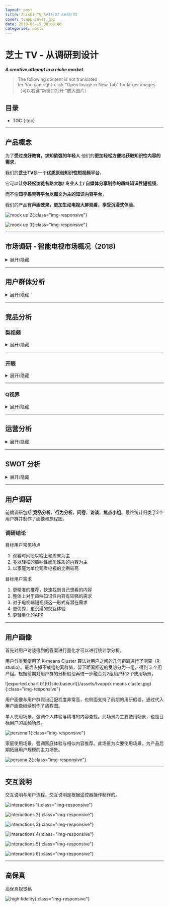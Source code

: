 ```yaml
---
layout: post
title: Zhishi TV &#35;UI &#35;UX
cover: tvapp-cover.jpg
date: 2018-06-15 00:00:00
categories: posts
---
```


# 芝士 TV - 从调研到设计
***A creative attempt in a niche market***
<br>
> The following content is not translated  
ter
> You can right-click "Open Image in New Tab" for larger images
（可以右键“新窗口打开 ”放大图片）

## 目录
* TOC
{:toc}
---

## 产品概念  

为了**受过良好教育，求知欲强的年轻⼈** 他们的**更加轻松⽅便地获取知识性内容的需求**，

我们的**芝士TV**是一个**优质原创知识性短视频平台**，

它可以**让你轻松浏览各路⼤咖/ 专业⼈士/ ⾃媒体分享制作的趣味知识性短视频**，

而不像**知乎果壳等平台以图文为主的知识内容平台**，

我们的产品**有声画效果，更加⽣动电视⼤屏观看，享受沉浸式体验**。

![mock up 2]({{site.baseurl}}/assets/tvapp/mockup2.jpg){:class="img-responsive"}

![mock up 3]({{site.baseurl}}/assets/tvapp/mockup3.jpg){:class="img-responsive"}

---

## 市场调研 - 智能电视市场概况（2018)
<details markdown="1">

<summary>
展开/隐藏
</summary>

**发展趋势**
  - 智能电视市场已有较为庞大的用户基础，且现阶段仍在迅速增长（智能电视用户总量：2017 年底激活 1.48 亿台，2018 Q1 保有量增速 6%，激活量增速 11%。

  - 国内还没有出现流行的第一方（内容制作方）App，比如Netflix，BBC（BBC iPlayer），HBO GO等。而且在国外市场，下载量高，盈利强的app大多都有强大的内容做支撑，举例来说，YouTube 的主要内容是 UGC，而Netflix，BBC，HBO 则是 PGC+IP （自制剧/电影）的模式。

**用户使用情况**
  - 用户平均使用时长为每日4-5小时，轻度用户主要在晚上使用，重度用户家庭会出现白天全天使用。节假日会更活跃。

**用户画像**
  - 80、90后用户占主流。家庭构成以单身或二口三口小家庭为主。东部发达省份地区用户较多

**视频点播app概况**
  - 视频点播为最主要的用户需求，影视剧、综艺节目等娱乐化内容最受用户欢迎。电视app下载量中影视app占到接近一半。当贝市场点播app排名前100名中绝大部分为大型影视内容集成平台，用户量最多的为主流视频内容平台（腾讯、爱奇艺、优酷等）的电视版。

**短视频app概况**
  - 短视频电视app用户基数相对仍较小。这类app主要专注于垂直内容，用户最多的为新闻、体育类内容。游戏、动漫领域也有一两个app能排进当贝市场点播榜前100. 工具型视频APP也网罗了一部分用户，如运动、健身、广场舞等。教育类视频app主要集中在幼儿教育领域。

**应用市场（App下载市场）概况**
  - App入口混乱，主流的app下载市场有小米TV应用商店，阿里云应用市场，还有奇珀市场，当贝市场，沙发管家等。小米和阿里的市场相对其他发展更加成熟但是仅限于自家OS使用。其他的应用市场还存在管理混乱，应用质量低的探索阶段。
  - 大多数app的设计还处在探索阶段，没有形成统一的交互逻辑，新app常常需要新的操作模式，导致用户的学习成本比较高。

**总结思考**
  - 互联网电视大屏市场已有相当庞大的用户基础，增长快，用户使用时长较长，且用户行为高度集中于观看视频类内容，这一市场对视频媒体/平台中长期发展有重要的战略意义。
  - 当下互联网大屏用户中坚力量为经济较为发达开放地区的26-35岁人群，与我们的知识类短视频app的目标用户基本重合。
  - 互联网电视大屏上的视频内容消费尚以影视综艺等娱乐类内容为主，短视频app使用量相对较少，且以资讯类内容为主。知识类短视频这一细分市场尚为一片蓝海，但也意味着需要以优质内容、新鲜易用的交互体验和一定时间的宣传教育来培养市场。
  - 电视大屏上现有的视频内容绝大多数由专业机构制作（影视综艺制作公司、电视台），PGC内容少。这意味着大屏电视用户对于这一平台上的内容质量有较高期待，电视短视频app不能重复许多手机端同类app重量不重质的策略。

</details>

---

## 用户群体分析

<details markdown="1">

<summary>
展开/隐藏
</summary>

### 假设1：职场小白

**对电视APP产品期望**
- 电视端更好的用户体验和交互方式
- 更全面、更丰富、质量更高的视频内容
- 希望制作专业、干货多，少些煽情内容
- 更精准的推荐，快速找到自己想看的内容
- 可以有创新小游戏的设计但不要给用户负担，接收门槛不宜太高
- 视频内容可以突出家庭分享概念

**用户目的**
- 拓展知识面和满足好奇心
- 通过更精准的推荐快速发现自己想看的内容
- 打发时间和消遣，最好有沉浸体验，因此不希望时间太短（>10min）

**用户痛点**
- 普遍反映电视交互操作不便，时间轴难控制，检索信息繁琐
- 节目中广告太多，易让用户产生焦躁情绪
- 非主要娱乐方式，用户使用频率不高不易想起
- 节目中广告太多，易让用户产生焦躁情绪
- 一些互动设想需要不断一些在移动端很好的互动创新点在电视上不能通用

**电视使用场景**
- 下班后的晚上和周末闲暇放松时
- 连接电脑用来看电影，电视剧等（特别是在国内视频平台没有上线的国外影视剧）
- 连接游戏主机使用

**启发和设计机会**
- 内容方面，知识、应用类视频结合明星的话题效应，如周一围、张译等实力派演员谈演技，罗辑思维和圆桌派这种干货较多的知识类脱口秀、见字如面、朗读者等文化类节目都是我们可纳入考虑范围的，可根据下一步具体用户划分而定
- 另一个层面考虑，用户在某个时间段内的需求，会考虑单项的知识类视频 比如要去旅游了，就会去关注网红达人旅游类的介绍目的地的视频 如需健身可参考很多明星的健身私教视频
互动功能可以跟手机结合起来，用手机作为互动的操作工具，显示在电视端

**总结**

- **这部分人群是本产品的巨大潜在用户群，应该作为重点发展用户，他们对电视APP的期望高，使用意愿也高**

---

### 假设2：已婚有房者

**用户特点**
- 这类人群，以家庭为单位观看电视的频率会更高一些 典型场景包括和爱人一起煲剧，看电影，和孩子一起看动画片，和老人一起看新闻等此时的电视起到的是一个链接家人的作用，内容形式也更适合多人观看，以电影电视综艺等娱乐性内容为主  

**用户目的**
- 他们希望电视能有更多适合家庭观看的内容，为了家庭观看需求愿意付费  
- 对知识类趣味短视频有兴趣，但希望内容有足够的亮点和差异性，能有优质的作者可以长期关注，而且时长认为至少在20分钟以上，否则会觉得不会有什么深度  

**电视使用场景**
- 观看时间段以晚上和周末为主 单次时长较长，也跟内容有关  
- 一个人观看电视的频率较低，而且多以轻松的趣味性娱乐性质的内容为主  

**用户痛点**
- 适合家庭观看的电视内容不多
- 看手机时间太多，如果一家人各自看着手机会很可怕  
- 感兴趣的资源不好找，版权也会有些限制
- 电视的交互方式不是很方便  
- 优质的知识类视频在电视上很少见

**解决方案**
- 利用大数据，推送你感兴趣的内容  
- 趣味性的形式，看完后会有思考的视频更符合现代人的节奏  
- 对于增加互动体验的功能，表示期待，但希望做的更轻量化 不想有过多压力和负担  
- 互动功能可以跟手机结合起来，用手机作为互动的操作工具，显示在电视端  

**启发和设计机会**
- 突出家庭的互动性，如面向孩子寓教于乐的视频适合电视看

**总结**
- **整体来说，是我们的主要用户群**
- **这部分人群与我们的用户定位基本一致，主要变量出现在以家庭为单位上 但我们以一二线年轻家庭为主，从家庭成员构成，还有整体内容品味上对于这类趣味知识性段视频有潜在需求，关键在于怎样在内容上做出差异性，在观看体验能否有一些亮点**

### 假设3：与父母同住者

**用户特点**
- 对这类用户而言，观看电视是他们陪伴父母的重要方式，因此在电视的内容选择和使用习惯上会以父母的意愿为主。当他们需要看自己感兴趣的内容时，通常会选择用手机、ipad或电脑观看

**智能电视使用场景**
- 工作日晚饭时间，每次半小时左右 观看内容通常为新闻、体育赛事、CCTV的纪录片、综艺等 常用电视的点播功能
- 周末每次2-3小时 观看内容为电影、综艺 若电视系统本身提供的影视综艺内容不够丰富，他们会使用手机搜索相关内容，再投屏到电视大屏观看
- 大部分时间会与父母共同观看，观看的内容也以父母的选择为主，偶尔会与父母共同选择观看内容

**对趣味知识类视频内容的需求**
- 大部分用户本身就有观看趣味知识类视频的习惯 其中内容的制作精良程度和知识的趣味性是他们关注的重点
- 对于他们认可的知识类视频生产者，他们愿意持续关注。若内容符合他们兴趣，也愿意付费。
- 对于明星相关的知识类内容，他们更好奇演员歌手等专业领域的分享，而对传统的讲述个人心路历程类的节目兴趣不大
- 绝大部分用户现在是在移动端看这类内容

**对知识类互动游戏的需求（以头脑王者为例）**
- 被采访到的用户都对这类游戏感兴趣，花一两个星期玩过微信上的头脑王者 他们对排位赛的方式更加感兴趣，也愿意为了刷高自己的级别称号持续投入时间

**用户痛点**
- 广电机顶盒的电视系统自带内容不够丰富，下载app也比较麻烦
- 现在的智能电视有很多个遥控，经常弄错
- 电视系统反应较迟钝

**解决方式**
- 关注交互的简洁性和易用性 可配合手机端降低交互难度

**总结**
- **这类用户的智能电视消费内容和方式都以父母的意愿为主。但他们自身对知识类趣味视频有需求，若内容合适，有可能可以引导父母一同观看。建议作为次一级的目标用户群体。**
- **这一类群体对APP的质量要求更高**

</details>

---


## 竞品分析

### 梨视频

<details markdown="1">

<summary>
展开/隐藏
</summary>

**竞争类型：间接**

**产品定位**
  - 拥有丰富的自制短视频内容资源，且符合年轻人口味的咨询类短视频app平台
  - slogan：做最好看的资讯短视频
  - 目标用户：对高质量短视频有需求的年轻人以及热衷记录身边故事的拍客

**产品功能**
  - 可根据兴趣选择不同标签定制视频内容
  - 内容优质丰富、分类清晰，包含多种类型，时长30秒至三分钟不等
  - 可预约看直播
  - 报料功能拉近了与用户距离，鼓励每个人都成为拍客贡献自己看到的故事

**功能结构**
  ![梨视频功能结构图]({{site.baseurl}}/assets/tvapp/lishiping.png){:class="img-responsive"}

**交互/视觉**
  - 白色为主，搭配黄色主色调点缀，设计风格简洁明快，没有喧宾夺主，很好地衬托了短视频封面图丰富的颜色。
  - 独家出品的视频播放界面都搭配了梨视频主题色——黄、白搭配的文字来辅助说明视频的基本情况，以及一些与视频内容产生互动的表情动效，充分体现了制作的用心，让用户对于视频形成一种系列感，拉近了与用户的距离从而认可度更高。
  - 瀑布流方式呈现视频，首页推荐视频图片用大幅占比加以动效，可以有效吸引用户注意力提高点击量
视频大多为横版，点击播放键可即时播放，少量竖版视频点击播放后自动满屏，体验非常流畅

**产品内容**
  - 内容优质丰富、分类清晰，大量的原创拍客视频，包含多种社会、科技、娱乐等多种类型，时长30秒至三分钟不等，另有大量100分钟以上的直播内容

**结论**
  - 我们的产品前期内容种类可能不及梨视频的丰富，更多聚焦在名人明星分享的知识类趣味内容
  - 梨视频的报料功能对于我们产品是一个很好的参考点，因为产品同时也面向PGC制作者，可以借此功能依靠电视平台获得更大程度曝光量，提高作者和app平台的知名度实现双赢。
  - 梨视频对于自家视频播放界面细节上的设计处理是非常值得学习的，借助电视平台可放大这种视频中的文字、表情互动效果，提升趣味娱乐性

</details>

---

### 开眼
<details markdown="1">

<summary>
展开/隐藏
</summary>

**竞争类型：间接**

**产品定位**
  - 国内外高质量高清短视频的推荐平台
  - slogen：每日精选视频推荐，让你大开眼界。

**目标用户**
  - 对高质量短视频有需求的年轻用户，以及需要展示其作品以及发现创作灵感的具有专业背景知识的PGC创作者。

**优势**
  - 内容：质量整体较高，运用技术和运营手段达到有效的筛选。
  - 产品：结构清晰，视觉清爽，给人较强的品质感。
  - 用户：口碑传播，用户忠诚度较高。

**劣势**
  - 播放形式，内容以及视频长度，在一定程度上导致用户使用粘性不高
  - 抖音等娱乐化短视频的强势，一定程度上分流了用户量。

**产品功能**
  - 每日推荐五条精品短视频
  - 按照分类查找感兴趣的短视频
  - 按照视频、作者、用户以及标签进行搜索
  - 关注优质作者，及时获得其最新视频
  - 评论互动，分享感受
  - 成为作者，发布自己的创作视频
  - 缓存视频，离线观看

**产品结构**
  ![开眼功能结构图]({{site.baseurl}}/assets/tvapp/kaiyan.png){:class="img-responsive"}

**交互/视觉**
- 交互
  - 信息层级扁平，浏览内容连贯性强。
  - 内容细分程度高，又通过标签多维度，贴合用户观看喜好感受
  - 转场动效流畅，例如：小屏观看时，关闭当前页面只需向下轻拉，单手操作非常方便。
  - 轻功能，重内容。功能纯粹简单，内容丰富高质，符合当下用户利用较少时间获取较高质量内容的需求。
- 视觉
  - 主色为黑白灰，图标为极简的几何形。
  - 简洁的处理恰能突出品质感，无彩色衬托出丰富多彩的视频内容。
  - 大字体，间隙留白，内容层次清晰。
  - 精心筛选的高质量视频，本身就构成了主场景下的视觉主体，沉浸感较强。

**结论**
- 我们的产品前期内容不会如此丰富，但有一点是明确的，就是差异性和高质量的内容还是关键点。
- 开眼的目标用户除了有观看高质量视频需求的观众，还有很多高质量的PGC创作媒体，在此平台上，这些专业的从业者，创作者也可以获得展示，交流，获取创意灵感的平台，用户的使用整体构成了一个正向的可持续发展的功能闭环，所以这部分用户我们也要考虑。
- 除了内容，在功能、运营上面，开眼都相对比较克制，也许他的用户流量不会像抖音爆炸式增长，但依靠内容的分享传播，用户量稳定而且可期。
- 评论互动功能也许不能直接转移到电视上，但是手机和电视的结合，也许可以碰撞出更多有意思的互动方式。
- 轻功能，重内容，也适合我们的电视端。
- 互动体验是一个方向，但没有更好的方式前，不要做的太重，会适得其反。

</details>

---

### Q视界

<details markdown="1">

<summary>
展开/隐藏
</summary>

**竞争类型：间接**

**产品定位**

- 官方定位为TV端短视频互动社区分享应用，但是实际上现阶段的互动非常有限，只有点赞和关注
我们对它的产品定位为【PGC+聚合】短视频平台
**产品功能**

- 推荐热门原创内容
- 根据专题分类播放视频
- 根据话题分类播放视频
- 根据播放量推荐视频
- - 为视频点赞
- 关注某个专题
- 播放历史记录

**产品结构**
![Q视界功能结构图]({{site.baseurl}}/assets/tvapp/qshijie.png){:class="img-responsive"}

**交互/视觉**
- 以黑色为背景色，使界面在较暗的环境下也不会刺眼，考虑到了电视的夜间使用环境
- 操作简单易懂，UI 简洁，明确的历史纪录功能，但是缺少时间信息
- 不需要注册即可点赞，关注，预约（未完成）
- - 没有搜索功能，分类没有覆盖所有节目，
- 每个区块风格不统一显得杂乱，细节问题太多，例如对齐，颜色和字体
- 功能结构定义不清楚，比如 “热门专题” 没有对应明显的专题入口，分类标签和主界面信息流分类名称不对应，造成用户疑惑

**产品内容**
- 原创内容少，主要以网络搜集而来的视频为主，其中有些内容还涉及版权问题。
- 一部分内容为原版节目的预告片或者宣传片，虽然短但是却没有给观众提供观看完整版的入口

**结论**
- 可以学习 Q 世界的推荐和热门系统。历史记录功能需要放在明显的位置上，并且需要时间信息。分类不宜过于复杂，并且需要简洁明了

</details>

---

## 运营分析
<details markdown="1">

<summary>
展开/隐藏
</summary>

**内容为王**
- 视频类电视app包括非常多部电影和综艺、电视剧、纪录片等各种形式的内容，清晰度在4K电视上表现非常好。
- 有的电视app不仅在影视采购上保持优势，更重要是自制战略，比如爱奇艺自制剧。
- 原创PGC，分类更专业，内容质量也更有保证
**渠道**
- 和电视厂商合作，获取原始用户，扩大app安装量
**精细化运营——用户标签管理**
- 在精细化运营驱动的时代，精细化运营的基础是了解用户，知道用户想要什么，从而提高运营效率
- 用户标签即用户信息标签化，简单来说，就是用一些具有较强概括性的词汇来描述或形容用户特征、兴趣爱好
- 用户标签管理系统搭建好后，意味着用户画像已经形成 运营配合用户信息标签，把具有同类标签的用户分为一组，对他们进行更灵活、更有针对性的营销活动
**推荐机制**
- 通过大数据和推荐引擎，将不同的内容推荐给可能对它们感兴趣的用户
- 可以参考YouTube的自动播放列表系统，让用户产生连续看下去的兴趣
- 通过节目排行、猜你喜欢、朋友在看、互动游戏的方式进行节目的推荐
- 用户可以订阅某个作者或专栏，当他订阅了之后，有什么更新的信息，开播的信息，就会实时的通知这个用户，提升他开机的收视时长
**活动**
- 通过优惠活动，会员促销，提高用户付费的积极性
- 通过节日活动进行宣传推广 

</details>

---

## SWOT 分析

<details markdown="1">

<summary>
展开/隐藏
</summary>

***S***
- 这款产品的定位独特，直接竞争对手很少
- 有原创 PGC 作为支持吸引观众
- 知识性话题迎合了特定观众群的需求
- 知识型话题和电视的使用场景（放松，倾听意愿，时间较长，不需要频繁操作和互动）更加吻合
- 内容专注，不需要费力寻找感兴趣的话题
- 在节目间隙增加趣味性的互动体验，突出家庭互动的概念

***W***
- 以app作为入口会使一部分潜在用户（有兴趣但是不强烈）流失，因为app需要经历搜索，安装，学习使用 3 个步骤
- 原创内容更新速度慢
- 相比于移动端和网页端，电视端在短视频这种形式上存在劣势，因为短视频更适合占据碎片时间，因此移动端观看短视频更加流行

***O***
- 不同于国外市场，国内市场的知识性内容没有一家独大的播放平台（YouTube，Podcast），小而精的品牌例如《逻辑思维》，《职人介绍所》，《知乎Live》都倾向于在自己的平台发展，因此观众对于app入口的接受程度比较高
- 因为内容专注，所以核心功能较少，限制少，这样有机会开发比同类 app 更美观的 UI 和便捷的交互

***T***
- 大型平台如腾讯视频，爱奇艺，优酷也有知识话题，会抢占一部分市场
- PGC 制作者可能会选择多个平台同时发布内容
- 独家内容的数量取决于平台的竞争力，初期很可能会面临更新速度过慢的问题

</details>

---

## 用户调研

前期调研包括 **竞品分析**，**行为分析**，**问卷**，**访谈**，**焦点小组**。最终统计归类了2个用户群并制作了画像和旅程图。

### 调研结论
目标用户常见特点
1. 观看时间段以晚上和周末为主
1. 多以轻松的趣味性娱乐性质的内容为主
1. 以家庭为单位观看电视的比例较高

目标用户需求
1. 更精准的推荐，快速找到自己想看的内容
1. 整体上对于趣味知识性内容有较强的需求
1. 对于电视端短视频这一形式有潜在需求
1. 更优秀，更沉浸的交互体验
1. 更轻量化的APP

---

## 用户画像

首先对用户访谈得到的答案进行量化才可以进行统计学分析。



用户分类我使用了 K-means Cluster 算法对用户之间的几何距离进行了测算（R studio）。最后去掉不成组的离群值，留下距离相近的受访分为一组，得到 3 个用户组。根据前期对用户群的分析假设再进一步融合为2组用户和2个使用场景。

![exported chart 01]({{site.baseurl}}/assets/tvapp/k means cluster.jpg){:class="img-responsive"}

用户画像与用户群假设匹配程度非常高，也侧面支持了前期的用研假设。通过代入用户画像继续制作了旅程图。

单人使用场景，强调个人体验与精准的内容查找。此场景为主要使用场景，也是目标用户的高频场景。

![persona 1]({{site.baseurl}}/assets/tvapp/persona-1.png){:class="img-responsive"}

家庭使用场景，强调家庭体验与相似内容推荐。此场景为次要使用场景，为产品后期拓展用户规模的主力场景。

![persona 2]({{site.baseurl}}/assets/tvapp/persona-2.png){:class="img-responsive"}

---

## 交互说明
交互说明与用户流程。交互说明是根据遥控器操作制作的。

![interactions 1]({{site.baseurl}}/assets/tvapp/interactions-1.png){:class="img-responsive"}

![interactions 2]({{site.baseurl}}/assets/tvapp/interactions-2.png){:class="img-responsive"}

![interactions 3]({{site.baseurl}}/assets/tvapp/interactions-3.png){:class="img-responsive"}

![interactions 4]({{site.baseurl}}/assets/tvapp/interactions-4.png){:class="img-responsive"}

![interactions 5]({{site.baseurl}}/assets/tvapp/interactions-5.png){:class="img-responsive"}

![interactions 6]({{site.baseurl}}/assets/tvapp/interactions-6.png){:class="img-responsive"}

---

## 高保真
高保真视觉稿

![high fidelity]({{site.baseurl}}/assets/tvapp/high-fid.jpg){:class="img-responsive"}
